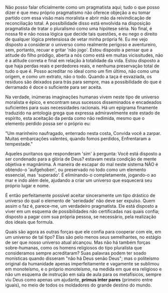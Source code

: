 Não posso falar oficialmente como um pragmatista aqui; tudo o que posso dizer é que meu próprio pragmatismo não oferece objeção a eu tomar partido com essa visão mais moralista e abrir mão da reivindicação de reconciliação total. A possibilidade disso está envolvida na disposição pragmatista de tratar o pluralismo como uma hipótese séria. No final, é nossa fé e não nossa lógica que decide tais questões, e eu nego o direito de qualquer lógica pretensiosa de vetar minha própria fé. Eu me vejo disposto a considerar o universo como realmente perigoso e aventureiro, sem, portanto, recuar e gritar 'não jogo'. Estou disposto a pensar que a atitude do filho pródigo, aberta a nós como está em muitas vicissitudes, não é a atitude correta e final em relação à totalidade da vida. Estou disposto a que haja perdas reais e perdedores reais, e nenhuma preservação total de tudo o que é. Posso acreditar no ideal como um fim último, não como uma origem, e como um extrato, não o todo. Quando a taça é esvaziada, os resíduos são deixados para trás para sempre, mas a possibilidade do que é derramado é doce o suficiente para ser aceita.

Na verdade, inúmeras imaginações humanas vivem neste tipo de universo moralista e épico, e encontram seus sucessos disseminados e encadeados suficientes para suas necessidades racionais. Há um epigrama finamente traduzido na antologia grega que expressa admiravelmente este estado de espírito, esta aceitação da perda como não redimida, mesmo que o elemento perdido possa ser o próprio eu:

"Um marinheiro naufragado, enterrado nesta costa, Convida você a zarpar. Muitas embarcações valentes, quando fomos perdidos, Enfrentaram a tempestade."

Aqueles puritanos que responderam 'sim' à pergunta: Você está disposto a ser condenado para a glória de Deus? estavam nesta condição de mente objetiva e magnânima. A maneira de escapar do mal neste sistema NÃO é obtendo-o 'aufgehoben', ou preservado no todo como um elemento essencial, mas 'superado'. É eliminando-o completamente, jogando-o ao mar e indo além dele, ajudando a criar um universo que esquecerá seu próprio lugar e nome.

É então perfeitamente possível aceitar sinceramente um tipo drástico de universo do qual o elemento de 'seriedade' não deve ser expulso. Quem assim o faz é, parece-me, um verdadeiro pragmatista. Ele está disposto a viver em um esquema de possibilidades não certificadas nas quais confia; disposto a pagar com sua própria pessoa, se necessário, pela realização dos ideais que formula.

Quais são agora as outras forças que ele confia para cooperar com ele, em um universo de tal tipo? Elas são pelo menos seus semelhantes, no estágio de ser que nosso universo atual alcançou. Mas não há também forças sobre-humanas, como os homens religiosos do tipo pluralista que consideramos sempre acreditaram? Suas palavras podem ter soado monísticas quando disseram "não há Deus senão Deus"; mas o politeísmo original da humanidade apenas imperfeitamente e vagamente se sublimou em monoteísmo, e o próprio monoteísmo, na medida em que era religioso e não um esquema de instrução em sala de aula para os metafísicos, sempre viu Deus como apenas um ajudante, **primus inter pares** (primeiro entre iguais), no meio de todos os moldadores do grande destino do mundo.